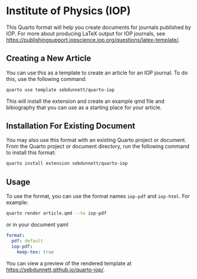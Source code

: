 # Institute of Physics (IOP)

This Quarto format will help you create documents for journals published by IOP. For more about producing LaTeX output for IOP journals, see <https://publishingsupport.iopscience.iop.org/questions/latex-template/>.

## Creating a New Article

You can use this as a template to create an article for an IOP journal. To do this, use the following command:

```bash
quarto use template sebdunnett/quarto-iop
```

This will install the extension and create an example qmd file and bibiography that you can use as a starting place for your article.

## Installation For Existing Document

You may also use this format with an existing Quarto project or document. From the Quarto project or document directory, run the following command to install this format:

```bash
quarto install extension sebdunnett/quarto-iop
```

## Usage

To use the format, you can use the format names `iop-pdf` and `iop-html`. For example:

```bash
quarto render article.qmd --to iop-pdf
```

or in your document yaml

```yaml
format:
  pdf: default
  iop-pdf:
    keep-tex: true    
```

You can view a preview of the rendered template at <https://sebdunnett.github.io/quarto-iop/>.